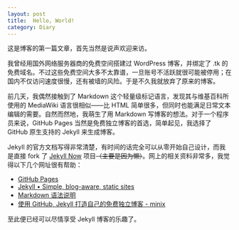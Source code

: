 ```yaml
---
layout: post
title:  Hello, World!
category: Diary
---
```


这是博客的第一篇文章，首先当然是说声欢迎来访。

我曾经用国外网络服务器商的免费空间搭建过 WordPress 博客，并绑定了 .tk 的免费域名。不过这些免费空间大多不太靠谱，一旦账号不活跃就很可能被停用；在国内不仅访问速度很慢，还有被墙的风险。于是不久我就放弃了原来的博客。

前几天，我偶然接触到了 Markdown 这个轻量级标记语言，发现其与维基百科所使用的 MediaWiki 语言很相似——比 HTML 简单很多，但同时也能满足日常文本编辑的需要。自然而然地，我萌生了用 Markdown 写博客的想法。对于一个程序员来说，GitHub Pages 当然是免费独立博客的首选，简单起见，我选择了 GitHub 原生支持的 Jekyll 来生成博客。

<!--more-->

Jekyll 的官方文档写得非常清楚，有时间的话完全可以从零开始自己设计，而我是直接 fork 了 [Jekyll Now](https://github.com/barryclark/jekyll-now) 项目~~（主要是因为懒）~~。网上的相关资料非常多，我觉得以下几个网址很有帮助：

* [GitHub Pages](https://pages.github.com)
* [Jekyll • Simple, blog-aware, static sites](http://jekyllrb.com)
* [Markdown 语法说明](http://www.markdown.cn)
* [使用 GitHub, Jekyll 打造自己的免费独立博客 - minix](http://blog.csdn.net/on_1y/article/details/19259435)

至此便已经可以尽情享受 Jekyll 博客的乐趣了。
